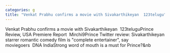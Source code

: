 ```yaml
---
categories: g
title: "Venkat Prabhu confirms a movie with Sivakarthikeyan  123telugu"
---
```

Venkat Prabhu confirms a movie with Sivakarthikeyan&nbsp;&nbsp;123teluguPrince Review, USA Premiere Report&nbsp;&nbsp;Mirchi9Prince Twitter review: Sivakarthikeyan starrer romantic comedy film is "complete entertainer", say moviegoers&nbsp;&nbsp;DNA IndiaStrong word of mouth is a must for Prince?&nb